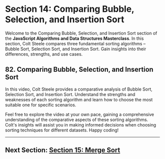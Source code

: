 # Section 14: Comparing Bubble, Selection, and Insertion Sort

Welcome to the Comparing Bubble, Selection, and Insertion Sort section of the **JavaScript Algorithms and Data Structures Masterclass**. In this section, Colt Steele compares three fundamental sorting algorithms – Bubble Sort, Selection Sort, and Insertion Sort. Gain insights into their differences, strengths, and use cases.

## 82. Comparing Bubble, Selection, and Insertion Sort

In this video, Colt Steele provides a comparative analysis of Bubble Sort, Selection Sort, and Insertion Sort. Understand the strengths and weaknesses of each sorting algorithm and learn how to choose the most suitable one for specific scenarios.

Feel free to explore the video at your own pace, gaining a comprehensive understanding of the comparative aspects of these sorting algorithms. Colt's insights will assist you in making informed decisions when choosing sorting techniques for different datasets. Happy coding!

---

## Next Section: [Section 15: Merge Sort](/Section15-merge-sort)
